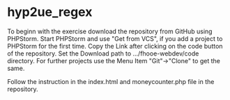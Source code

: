 # hyp2ue_regex

To beginn with the exercise download the repository from GitHub using PHPStorm.
Start PHPStorm and use "Get from VCS", if you add a project to PHPStorm for the first time.
Copy the Link after clicking on the code button of the repository. Set the Download path to .../fhooe-webdev/code directory. For further projects use the Menu Item "Git"->"Clone" to get the same.

Follow the instruction in the index.html and moneycounter.php file in the repository.
